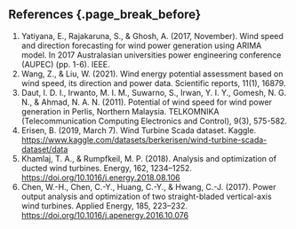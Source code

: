 ## References {.page_break_before}
1. Yatiyana, E., Rajakaruna, S., & Ghosh, A. (2017, November). Wind speed and direction forecasting for wind power generation using ARIMA model. In 2017 Australasian universities power engineering conference (AUPEC) (pp. 1-6). IEEE.
2. Wang, Z., & Liu, W. (2021). Wind energy potential assessment based on wind speed, its direction and power data. Scientific reports, 11(1), 16879.
3. Daut, I. D. I., Irwanto, M. I. M., Suwarno, S., Irwan, Y. I. Y., Gomesh, N. G. N., & Ahmad, N. A. N. (2011). Potential of wind speed for wind power generation in Perlis, Northern Malaysia. TELKOMNIKA (Telecommunication Computing Electronics and Control), 9(3), 575-582.
4. Erisen, B. (2019, March 7). Wind Turbine Scada dataset. Kaggle. https://www.kaggle.com/datasets/berkerisen/wind-turbine-scada-dataset/data
5. Khamlaj, T. A., & Rumpfkeil, M. P. (2018). Analysis and optimization of ducted wind turbines. Energy, 162, 1234–1252. https://doi.org/10.1016/j.energy.2018.08.106
6. Chen, W.-H., Chen, C.-Y., Huang, C.-Y., & Hwang, C.-J. (2017). Power output analysis and optimization of two straight-bladed vertical-axis wind turbines. Applied Energy, 185, 223–232. https://doi.org/10.1016/j.apenergy.2016.10.076 


<!-- Explicitly insert bibliography here -->
<div id="refs"></div>

